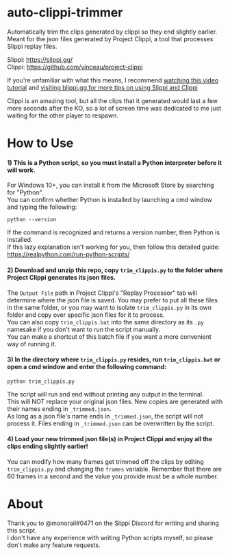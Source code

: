 # auto-clippi-trimmer
Automatically trim the clips generated by clippi so they end slightly earlier. Meant for the json files generated by Project Clippi, a tool that processes Slippi replay files.  
 
Slippi: https://slippi.gg/  
Clippi: https://github.com/vinceau/project-clippi  

If you're unfamiliar with what this means, I recommend [watching this video tutorial](https://www.youtube.com/watch?v=Fw_0Aa_HF70) and [visiting blippi.gg for more tips on using Slippi and Clippi](https://blippi.gg/)  

Clippi is an amazing tool, but all the clips that it generated would last a few more seconds after the KO, so a lot of screen time was dedicated to me just waiting for the other player to respawn.

# How to Use
#### 1) This is a Python script, so you must install a Python interpreter before it will work.  
For Windows 10+, you can install it from the Microsoft Store by searching for "Python".  
You can confirm whether Python is installed by launching a cmd window and typing the following:  
```
python --version
```
If the command is recognized and returns a version number, then Python is installed.  
If this lazy explanation isn't working for you, then follow this detailed guide: https://realpython.com/run-python-scripts/  

#### 2) Download and unzip this repo, copy `trim_clippis.py` to the folder where Project Clippi generates its json files.  
The `Output File` path in Project Clippi's "Replay Processor" tab will determine where the json file is saved. You may prefer to put all these files in the same folder, or you may want to isolate `trim_clippis.py` in its own folder and copy over specific json files for it to process.  
You can also copy `trim_clippis.bat` into the same directory as its `.py` namesake if you don't want to run the script manually.  
You can make a shortcut of this batch file if you want a more convenient way of running it.  

#### 3) In the directory where `trim_clippis.py` resides, run `trim_clippis.bat` or open a cmd window and enter the following command:  
```
python trim_clippis.py
```
The script will run and end without printing any output in the terminal.  
This will NOT replace your original json files. New copies are generated with their names ending in `_trimmed.json`.  
As long as a json file's name ends in `_trimmed.json`, the script will not process it. Files ending in `_trimmed.json` can be overwritten by the script.

#### 4) Load your new trimmed json file(s) in Project Clippi and enjoy all the clips ending slightly earlier!  
You can modify how many frames get trimmed off the clips by editing `trim_clippis.py` and changing the `frames` variable. Remember that there are 60 frames in a second and the value you provide must be a whole number.


# About
Thank you to @monorail#0471 on the Slippi Discord for writing and sharing this script.  
I don't have any experience with writing Python scripts myself, so please don't make any feature requests.
